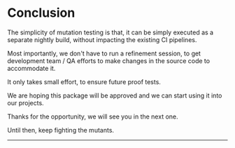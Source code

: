 # Conclusion

The simplicity of mutation testing is that, it can be simply executed as a separate nightly build, without impacting the existing CI pipelines.

Most importantly, we don't have to run a refinement session, to get development team / QA efforts to make changes in the source code to accommodate it.

It only takes small effort, to ensure future proof tests.

We are hoping this package will be approved and we can start using it into our projects.

Thanks for the opportunity, we will see you in the next one.

Until then, keep fighting the mutants.

---
